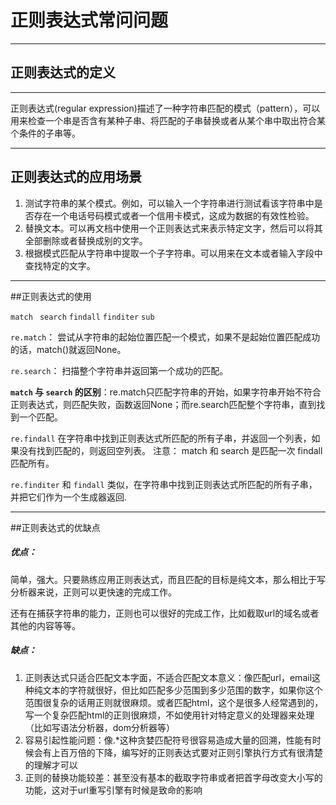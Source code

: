 
正则表达式常问问题
===
---

## 正则表达式的定义
---

正则表达式(regular expression)描述了一种字符串匹配的模式（pattern），可以用来检查一个串是否含有某种子串、将匹配的子串替换或者从某个串中取出符合某个条件的子串等。

---
## 正则表达式的应用场景

1. 测试字符串的某个模式。例如，可以输入一个字符串进行测试看该字符串中是否存在一个电话号码模式或者一个信用卡模式，这成为数据的有效性检验。
2. 替换文本。可以再文档中使用一个正则表达式来表示特定文字，然后可以将其全部删除或者替换成别的文字。
3. 根据模式匹配从字符串中提取一个子字符串。可以用来在文本或者输入字段中查找特定的文字。
---
##正则表达式的使用

`match ` `search` `findall` `finditer` `sub`

`re.match`： 尝试从字符串的起始位置匹配一个模式，如果不是起始位置匹配成功的话，match()就返回None。

`re.search`： 扫描整个字符串并返回第一个成功的匹配。

**`match` 与 `search` 的区别**：re.match只匹配字符串的开始，如果字符串开始不符合正则表达式，则匹配失败，函数返回None；而re.search匹配整个字符串，直到找到一个匹配。

`re.findall`   在字符串中找到正则表达式所匹配的所有子串，并返回一个列表，如果没有找到匹配的，则返回空列表。 注意： match 和 search 是匹配一次 findall 匹配所有。

`re.finditer` 和 `findall` 类似，在字符串中找到正则表达式所匹配的所有子串，并把它们作为一个生成器返回.

---
##正则表达式的优缺点

##### 优点：

简单，强大。只要熟练应用正则表达式，而且匹配的目标是纯文本，那么相比于写分析器来说，正则可以更快速的完成工作。

还有在捕获字符串的能力，正则也可以很好的完成工作，比如截取url的域名或者其他的内容等等。

##### 缺点：

1. 正则表达式只适合匹配文本字面，不适合匹配文本意义：像匹配url，email这种纯文本的字符就很好，但比如匹配多少范围到多少范围的数字，如果你这个范围很复杂的话用正则就很麻烦。或者匹配html，这个是很多人经常遇到的，写一个复杂匹配html的正则很麻烦，不如使用针对特定意义的处理器来处理（比如写语法分析器，dom分析器等）
2. 容易引起性能问题：像.*这种贪婪匹配符号很容易造成大量的回溯，性能有时候会有上百万倍的下降，编写好的正则表达式要对正则引擎执行方式有很清楚的理解才可以
3. 正则的替换功能较差：甚至没有基本的截取字符串或者把首字母改变大小写的功能，这对于url重写引擎有时候是致命的影响 





